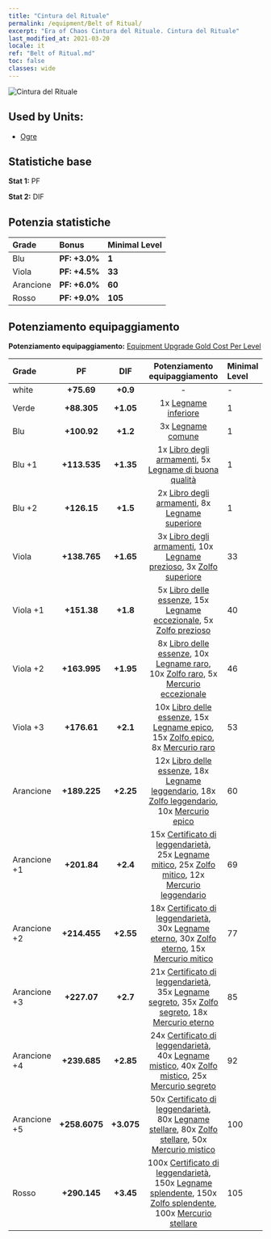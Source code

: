 ```yaml
---
title: "Cintura del Rituale"
permalink: /equipment/Belt of Ritual/
excerpt: "Era of Chaos Cintura del Rituale. Cintura del Rituale"
last_modified_at: 2021-03-20
locale: it
ref: "Belt of Ritual.md"
toc: false
classes: wide
---
```


  ![Cintura del Rituale](/images/e/e_4042.png)

## Used by Units:

* [Ogre](/it/units/Ogre/) 


## Statistiche base
 **Stat 1:** PF

 **Stat 2:** DIF

## Potenzia statistiche

  |     Grade    |   Bonus | Minimal Level | 
  |:-------------|:--------|:--------------| 
  | Blu | **PF: +3.0%** | **1** | 
  | Viola | **PF: +4.5%** | **33** | 
  | Arancione | **PF: +6.0%** | **60** | 
  | Rosso | **PF: +9.0%** | **105** | 


## Potenziamento equipaggiamento
 **Potenziamento equipaggiamento:** [Equipment Upgrade Gold Cost Per Level](/equipment/EquipmentUpgradeCostPerLevel/) 

  |          Grade      | PF | DIF | Potenziamento equipaggiamento | Minimal Level |
  |:--------------------|:---------:|:---------:|:----------------:|:--------------|
  | white | **+75.69** | **+0.9** | - | - |
  | Verde | **+88.305** | **+1.05** | 1x [Legname inferiore](/it/Items/mat_1/) | 1 |
  | Blu | **+100.92** | **+1.2** | 3x [Legname comune](/it/Items/mat_7/) | 1 |
  | Blu +1 | **+113.535** | **+1.35** | 1x [Libro degli armamenti](/it/Items/mat_18/), 5x [Legname di buona qualità](/it/Items/mat_13/) | 1 |
  | Blu +2 | **+126.15** | **+1.5** | 2x [Libro degli armamenti](/it/Items/mat_25/), 8x [Legname superiore](/it/Items/mat_20/) | 1 |
  | Viola | **+138.765** | **+1.65** | 3x [Libro degli armamenti](/it/Items/mat_32/), 10x [Legname prezioso](/it/Items/mat_27/), 3x [Zolfo superiore](/it/Items/mat_22/) | 33 |
  | Viola +1 | **+151.38** | **+1.8** | 5x [Libro delle essenze](/it/Items/mat_39/), 15x [Legname eccezionale](/it/Items/mat_34/), 5x [Zolfo prezioso](/it/Items/mat_29/) | 40 |
  | Viola +2 | **+163.995** | **+1.95** | 8x [Libro delle essenze](/it/Items/mat_46/), 10x [Legname raro](/it/Items/mat_41/), 10x [Zolfo raro](/it/Items/mat_43/), 5x [Mercurio eccezionale](/it/Items/mat_35/) | 46 |
  | Viola +3 | **+176.61** | **+2.1** | 10x [Libro delle essenze](/it/Items/mat_53/), 15x [Legname epico](/it/Items/mat_48/), 15x [Zolfo epico](/it/Items/mat_50/), 8x [Mercurio raro](/it/Items/mat_42/) | 53 |
  | Arancione | **+189.225** | **+2.25** | 12x [Libro delle essenze](/it/Items/mat_60/), 18x [Legname leggendario](/it/Items/mat_55/), 18x [Zolfo leggendario](/it/Items/mat_57/), 10x [Mercurio epico](/it/Items/mat_49/) | 60 |
  | Arancione +1 | **+201.84** | **+2.4** | 15x [Certificato di leggendarietà](/it/Items/mat_67/), 25x [Legname mitico](/it/Items/mat_62/), 25x [Zolfo mitico](/it/Items/mat_64/), 12x [Mercurio leggendario](/it/Items/mat_56/) | 69 |
  | Arancione +2 | **+214.455** | **+2.55** | 18x [Certificato di leggendarietà](/it/Items/mat_74/), 30x [Legname eterno](/it/Items/mat_69/), 30x [Zolfo eterno](/it/Items/mat_71/), 15x [Mercurio mitico](/it/Items/mat_63/) | 77 |
  | Arancione +3 | **+227.07** | **+2.7** | 21x [Certificato di leggendarietà](/it/Items/mat_81/), 35x [Legname segreto](/it/Items/mat_76/), 35x [Zolfo segreto](/it/Items/mat_78/), 18x [Mercurio eterno](/it/Items/mat_70/) | 85 |
  | Arancione +4 | **+239.685** | **+2.85** | 24x [Certificato di leggendarietà](/it/Items/mat_88/), 40x [Legname mistico](/it/Items/mat_83/), 40x [Zolfo mistico](/it/Items/mat_85/), 25x [Mercurio segreto](/it/Items/mat_77/) | 92 |
  | Arancione +5 | **+258.6075** | **+3.075** | 50x [Certificato di leggendarietà](/it/Items/mat_95/), 80x [Legname stellare](/it/Items/mat_90/), 80x [Zolfo stellare](/it/Items/mat_92/), 50x [Mercurio mistico](/it/Items/mat_84/) | 100 |
  | Rosso | **+290.145** | **+3.45** | 100x [Certificato di leggendarietà](/it/Items/mat_102/), 150x [Legname splendente](/it/Items/mat_97/), 150x [Zolfo splendente](/it/Items/mat_99/), 100x [Mercurio stellare](/it/Items/mat_91/) | 105 |

